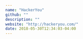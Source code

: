 ```yaml
---
name: "HackerYou"
github: ""
description: ""
website: "http://hackeryou.com/"
date: 2018-05-30T12:34:03-04:00
---
```

